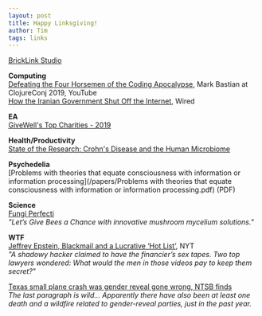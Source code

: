 ```yaml
---
layout: post
title: Happy Linksgiving!
author: Tim
tags: links
---
```


[BrickLink Studio](https://www.bricklink.com/v3/studio/download.page)  

**Computing**  
[Defeating the Four Horsemen of the Coding Apocalypse](https://www.youtube.com/watch?v=jh4hMAvygjk&feature=youtu.be), Mark Bastian at ClojureConj 2019, YouTube  
[How the Iranian Government Shut Off the Internet](https://www.wired.com/story/iran-internet-shutoff/), Wired  

**EA**  
[GiveWell's Top Charities - 2019](https://blog.givewell.org/2019/11/26/announcing-our-2019-top-charities/)  

**Health/Productivity**  
[State of the Research: Crohn's Disease and the Human Microbiome](https://github.com/MaximilianKohler/HumanMicrobiome/wiki/Intro#Crohns)  

**Psychedelia**  
[Problems with theories that equate consciousness with information or information processing](/papers/Problems with theories that equate consciousness with information or information processing.pdf) (PDF)  

**Science**  
[Fungi Perfecti](https://fungi.com/pages/bees)  
*"Let’s Give Bees a Chance with innovative mushroom mycelium solutions."*  

**WTF**  
[Jeffrey Epstein, Blackmail and a Lucrative ‘Hot List’](), NYT  
*"A shadowy hacker claimed to have the financier’s sex tapes. Two top lawyers wondered: What would the men in those videos pay to keep them secret?"*  

[Texas small plane crash was gender reveal gone wrong, NTSB finds](https://www.nbcnews.com/news/us-news/texas-small-plane-crash-was-gender-reveal-gone-wrong-ntsb-n1078936)  
*The last paragraph is wild... Apparently there have also been at least one death and a wildfire related to gender-reveal parties, just in the past year.* 
